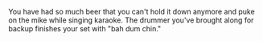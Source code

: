You have had so much beer that you can't hold it down anymore
and puke on the mike while singing karaoke. The drummer you've
brought along for backup finishes your set with "bah dum chin."